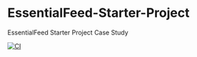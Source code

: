 # EssentialFeed-Starter-Project
EssentialFeed Starter Project Case Study

[![CI](https://github.com/virtuoussong/Essentialfeed-starter-project/actions/workflows/swift.yml/badge.svg)](https://github.com/virtuoussong/Essentialfeed-starter-project/actions/workflows/swift.yml)
